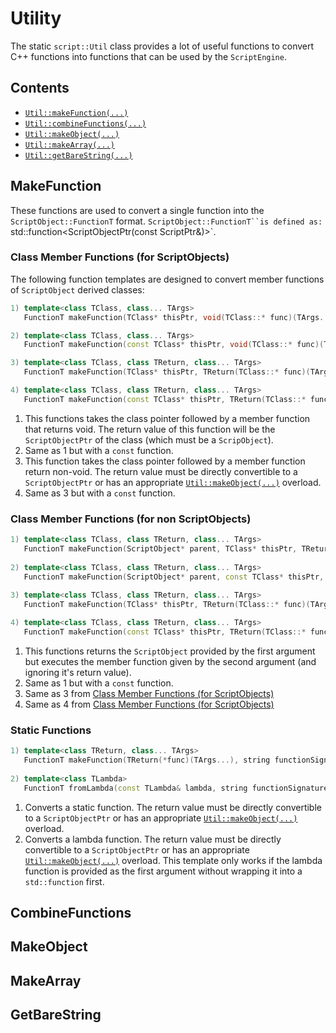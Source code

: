 # Utility

The static `script::Util` class provides a lot of useful functions to convert C++ functions into functions that can be used by the `ScriptEngine`.

## Contents

* [`Util::makeFunction(...)`](#makefunction)
* [`Util::combineFunctions(...)`](#combinefunctions)
* [`Util::makeObject(...)`](#makeobject)
* [`Util::makeArray(...)`](#makearray)
* [`Util::getBareString(...)`](getbarestring)

## MakeFunction

These functions are used to convert a single function into the `ScriptObject::FunctionT` format. `ScriptObject::FunctionT``is defined as: `std::function<ScriptObjectPtr(const ScriptPtr<ArrayObject>&)>`.
  
### Class Member Functions (for ScriptObjects)
The following function templates are designed to convert member functions of `ScriptObject` derived classes:

```c++
1) template<class TClass, class... TArgs>
   FunctionT makeFunction(TClass* thisPtr, void(TClass::* func)(TArgs...), string functionSignature);

2) template<class TClass, class... TArgs>
   FunctionT makeFunction(const TClass* thisPtr, void(TClass::* func)(TArgs...) const, string functionSignature);

3) template<class TClass, class TReturn, class... TArgs>
   FunctionT makeFunction(TClass* thisPtr, TReturn(TClass::* func)(TArgs...), string functionSignature);

4) template<class TClass, class TReturn, class... TArgs>
   FunctionT makeFunction(const TClass* thisPtr, TReturn(TClass::* func)(TArgs...) const, string functionSignature);
```

1) This functions takes the class pointer followed by a member function that returns void. The return value of this function will be the `ScriptObjectPtr` of the class (which must be a `ScripObject`).
2) Same as 1 but with a `const` function.
3) This function takes the class pointer followed by a member function return non-void. The return value must be directly convertible to a `ScriptObjectPtr` or has an appropriate [`Util::makeObject(...)`](#makeobject) overload.
4) Same as 3 but with a `const` function.

### Class Member Functions (for non ScriptObjects)

```c++
1) template<class TClass, class TReturn, class... TArgs>
   FunctionT makeFunction(ScriptObject* parent, TClass* thisPtr, TReturn(TClass::* func)(TArgs...), string functionSignature);
   
2) template<class TClass, class TReturn, class... TArgs>
   FunctionT makeFunction(ScriptObject* parent, const TClass* thisPtr, TReturn(TClass::* func)(TArgs...) const, string functionSignature);
   
3) template<class TClass, class TReturn, class... TArgs>
   FunctionT makeFunction(TClass* thisPtr, TReturn(TClass::* func)(TArgs...), string functionSignature);

4) template<class TClass, class TReturn, class... TArgs>
   FunctionT makeFunction(const TClass* thisPtr, TReturn(TClass::* func)(TArgs...) const, string functionSignature);
```

1) This functions returns the `ScriptObject` provided by the first argument but executes the member function given by the second argument (and ignoring it's return value).
2) Same as 1 but with a `const` function.
3) Same as 3 from [Class Member Functions (for ScriptObjects)](#class-member-functions-for-scriptobjects)
4) Same as 4 from [Class Member Functions (for ScriptObjects)](#class-member-functions-for-scriptobjects)

### Static Functions

```c++
1) template<class TReturn, class... TArgs>
   FunctionT makeFunction(TReturn(*func)(TArgs...), string functionSignature);
   
2) template<class TLambda>
   FunctionT fromLambda(const TLambda& lambda, string functionSignature);
```

1) Converts a static function. The return value must be directly convertible to a `ScriptObjectPtr` or has an appropriate [`Util::makeObject(...)`](#makeobject) overload.
2) Converts a lambda function. The return value must be directly convertible to a `ScriptObjectPtr` or has an appropriate [`Util::makeObject(...)`](#makeobject) overload. This template only works if the lambda function is provided as the first argument without wrapping it into a `std::function` first.

## CombineFunctions

## MakeObject

## MakeArray

## GetBareString

